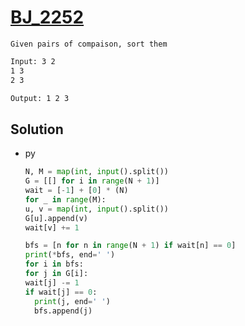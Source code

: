 # [BJ_2252](https://acmicpc.net/problem/2252)

```en
Given pairs of compaison, sort them
```

```txt
Input: 3 2
1 3
2 3

Output: 1 2 3
```

## Solution

* py

  ```py
  N, M = map(int, input().split())
  G = [[] for i in range(N + 1)]
  wait = [-1] + [0] * (N)
  for _ in range(M):
  u, v = map(int, input().split())
  G[u].append(v)
  wait[v] += 1

  bfs = [n for n in range(N + 1) if wait[n] == 0]
  print(*bfs, end=' ')
  for i in bfs:
  for j in G[i]:
  wait[j] -= 1
  if wait[j] == 0:
    print(j, end=' ')
    bfs.append(j)
  ```
